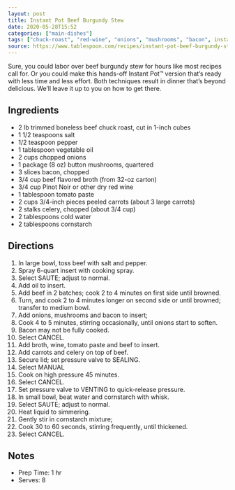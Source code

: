 ```yaml
---
layout: post
title: Instant Pot Beef Burgundy Stew
date: 2020-05-28T15:52
categories: ["main-dishes"]
tags: ["chuck-roast", "red-wine", "onions", "mushrooms", "bacon", instant-pot, gluten-free, dairy-free]
source: https://www.tablespoon.com/recipes/instant-pot-beef-burgundy-stew/6b2912d9-d34a-4bf6-8e68-5bdd629a4d73?utm_medium=social&utm_source=pinterest&utm_campaign=fall2018&crlt.pid=camp.i3cDfbwQyeya
---
```


Sure, you could labor over beef burgundy stew for hours like most recipes call for. Or you could make this hands-off Instant Pot™ version that’s ready with less time and less effort. Both techniques result in dinner that’s beyond delicious. We’ll leave it up to you on how to get there.

## Ingredients ##

- 2 lb trimmed boneless beef chuck roast, cut in 1-inch cubes 
- 1 1/2 teaspoons salt 
- 1/2 teaspoon pepper 
- 1 tablespoon vegetable oil 
- 2 cups chopped onions 
- 1 package (8 oz) button mushrooms, quartered 
- 3 slices bacon, chopped 
- 3/4 cup beef flavored broth (from 32-oz carton) 
- 3/4 cup Pinot Noir or other dry red wine 
- 1 tablespoon tomato paste 
- 2 cups 3/4-inch pieces peeled carrots (about 3 large carrots) 
- 2 stalks celery, chopped (about 3/4 cup) 
- 2 tablespoons cold water 
- 2 tablespoons cornstarch 

## Directions ##

1. In large bowl, toss beef with salt and pepper.
2. Spray 6-quart insert with cooking spray. 
3. Select SAUTE; adjust to normal. 
4. Add oil to insert. 
5. Add beef in 2 batches; cook 2 to 4 minutes on first side until browned. 
6. Turn, and cook 2 to 4 minutes longer on second side or until browned; transfer to medium bowl. 
7. Add onions, mushrooms and bacon to insert; 
8. Cook 4 to 5 minutes, stirring occasionally, until onions start to soften. 
9. Bacon may not be fully cooked. 
10. Select CANCEL.
11. Add broth, wine, tomato paste and beef to insert. 
12. Add carrots and celery on top of beef. 
13. Secure lid; set pressure valve to SEALING. 
14. Select MANUAL
15. Cook on high pressure 45 minutes. 
16. Select CANCEL. 
17. Set pressure valve to VENTING to quick-release pressure.
18. In small bowl, beat water and cornstarch with whisk. 
19. Select SAUTE; adjust to normal. 
20. Heat liquid to simmering. 
21. Gently stir in cornstarch mixture; 
22. Cook 30 to 60 seconds, stirring frequently, until thickened. 
23. Select CANCEL.

## Notes

- Prep Time: 1 hr 
- Serves: 8
